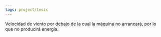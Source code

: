 ```yaml
---
tags: project/tesis
---
```

Velocidad de viento por debajo de la cual la máquina no arrancará, por lo que no producirá energía.